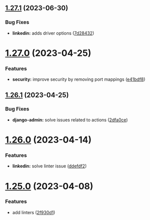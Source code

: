 ## [1.27.1](https://github.com/ghorbani-mohammad/Social-Networks-Crawler/compare/v1.27.0...v1.27.1) (2023-06-30)


### Bug Fixes

* **linkedin:** adds driver options ([7d28432](https://github.com/ghorbani-mohammad/Social-Networks-Crawler/commit/7d28432bff2ec2d57d13a321afcfeb3d0b0d8c87))



# [1.27.0](https://github.com/ghorbani-mohammad/Social-Networks-Crawler/compare/v1.26.1...v1.27.0) (2023-04-25)


### Features

* **security:** improve security by removing port mappings ([e41bdf8](https://github.com/ghorbani-mohammad/Social-Networks-Crawler/commit/e41bdf8d8f6a0ae5405918fdbfd6be2890484f1a))



## [1.26.1](https://github.com/ghorbani-mohammad/Social-Networks-Crawler/compare/v1.26.0...v1.26.1) (2023-04-25)


### Bug Fixes

* **django-admin:** solve issues related to actions ([2dfa0ce](https://github.com/ghorbani-mohammad/Social-Networks-Crawler/commit/2dfa0ce09162b0100fb86c8fc9d823ddebd8cbc6))



# [1.26.0](https://github.com/ghorbani-mohammad/Social-Networks-Crawler/compare/v1.25.0...v1.26.0) (2023-04-14)


### Features

* **linkedin:** solve linter issue ([ddefdf2](https://github.com/ghorbani-mohammad/Social-Networks-Crawler/commit/ddefdf2cb6c731fa1d278decc30a1a3c731a7184))



# [1.25.0](https://github.com/ghorbani-mohammad/Social-Networks-Crawler/compare/v1.24.0...v1.25.0) (2023-04-08)


### Features

* add linters ([2f930d1](https://github.com/ghorbani-mohammad/Social-Networks-Crawler/commit/2f930d1f941145b62ad1177db35af4a4badd2866))



